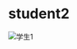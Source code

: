 # student2
![学生1](https://img0.baidu.com/it/u=1580762689,1620067570&fm=253&fmt=auto&app=138&f=JPEG?w=750&h=500)
